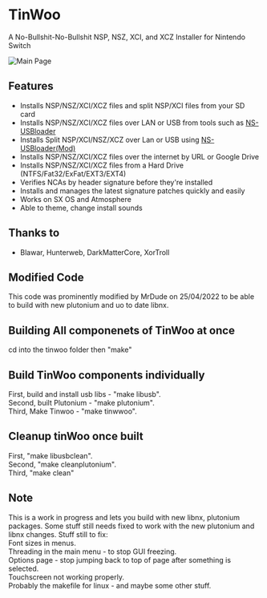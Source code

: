 # TinWoo
A No-Bullshit-No-Bullshit NSP, NSZ, XCI, and XCZ Installer for Nintendo Switch

![Main Page](https://i.imgur.com/QOi0Yvv.jpg)

## Features
- Installs NSP/NSZ/XCI/XCZ files and split NSP/XCI files from your SD card
- Installs NSP/NSZ/XCI/XCZ files over LAN or USB from tools such as [NS-USBloader](https://github.com/developersu/ns-usbloader)
- Installs Split NSP/XCI/NSZ/XCZ over Lan or USB using [NS-USBloader(Mod)](https://mega.nz/file/I4p2gCCK#32GwAGtIcL3FVH-V-8Goae_hpnK8FQ0eS2PwLDOW6X4)
- Installs NSP/NSZ/XCI/XCZ files over the internet by URL or Google Drive
- Installs NSP/NSZ/XCI/XCZ files from a Hard Drive (NTFS/Fat32/ExFat/EXT3/EXT4)
- Verifies NCAs by header signature before they're installed
- Installs and manages the latest signature patches quickly and easily
- Works on SX OS and Atmosphere
- Able to theme, change install sounds

## Thanks to
- Blawar, Hunterweb, DarkMatterCore, XorTroll

## Modified Code
This code was prominently modified by MrDude on 25/04/2022 to be able to build with new plutonium and uo to date libnx.

## Building All componenets of TinWoo at once
cd into the tinwoo folder then "make"

## Build TinWoo components individually
First, build and install usb libs - "make libusb".\
Second, built Plutonium - "make plutonium".\
Third, Make Tinwoo - "make tinwwoo".

## Cleanup tinWoo once built
First, "make libusbclean".\
Second, "make cleanplutonium".\
Third, "make clean"

## Note
This is a work in progress and lets you build with new libnx, plutonium packages. Some stuff still needs fixed to work with the new plutonium and libnx changes.
Stuff still to fix:\
Font sizes in menus.\
Threading in the main menu - to stop GUI freezing.\
Options page - stop jumping back to top of page after something is selected.\
Touchscreen not working properly.\
Probably the makefile for linux - and maybe some other stuff.
